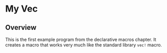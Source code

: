 # My Vec

## Overview

This is the first example program from the declarative macros chapter. It
creates a macro that works very much like the standard library `vec!` macro.
